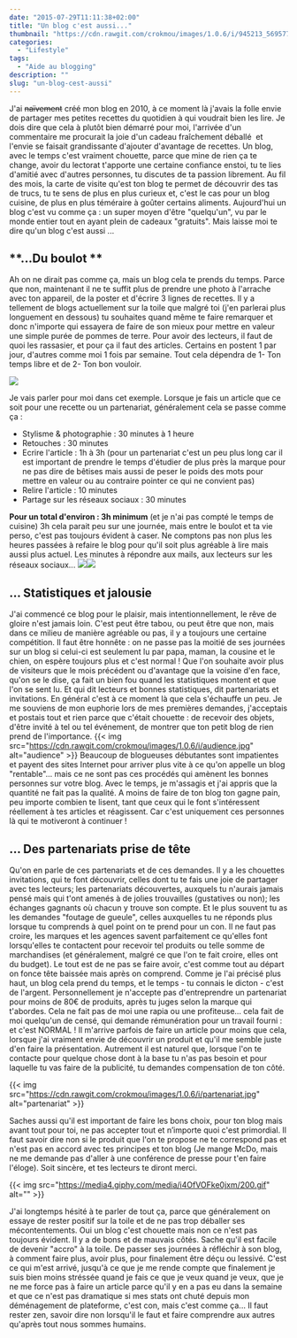 ```yaml
---
date: "2015-07-29T11:11:38+02:00"
title: "Un blog c'est aussi..."
thumbnail: "https://cdn.rawgit.com/crokmou/images/1.0.6/i/945213_569577876430616_2128187709_n.jpg"
categories:
  - "Lifestyle"
tags:
  - "Aide au blogging"
description: ""
slug: "un-blog-cest-aussi"
---
```


J'ai <del>naïvement</del> créé mon blog en 2010, à ce moment là j'avais la folle envie de partager mes petites recettes du quotidien à qui voudrait bien les lire. Je dois dire que cela à plutôt bien démarré pour moi, l'arrivée d'un commentaire me procurait la joie d'un cadeau fraîchement déballé  et l'envie se faisait grandissante d'ajouter d'avantage de recettes. Un blog, avec le temps c'est vraiment chouette, parce que mine de rien ça te change, avoir du lectorat t'apporte une certaine confiance enstoi, tu te lies d'amitié avec d'autres personnes, tu discutes de ta passion librement. Au fil des mois, la carte de visite qu'est ton blog te permet de découvrir des tas de trucs, tu te sens de plus en plus curieux et, c'est le cas pour un blog cuisine, de plus en plus téméraire à goûter certains aliments. Aujourd'hui un blog c'est vu comme ça : un super moyen d'être "quelqu'un", vu par le monde entier tout en ayant plein de cadeaux "gratuits". Mais laisse moi te dire qu'un blog c'est aussi ...

## **...Du boulot **

Ah on ne dirait pas comme ça, mais un blog cela te prends du temps. Parce que non, maintenant il ne te suffit plus de prendre une photo à l'arrache avec ton appareil, de la poster et d'écrire 3 lignes de recettes. Il y a tellement de blogs actuellement sur la toile que malgré toi (j'en parlerai plus longuement en dessous) tu souhaites quand même te faire remarquer et donc n'importe qui essayera de faire de son mieux pour mettre en valeur une simple purée de pommes de terre. Pour avoir des lecteurs, il faut de quoi les rassasier, et pour ça il faut des articles. Certains en postent 1 par jour, d'autres comme moi 1 fois par semaine. Tout cela dépendra de 1- Ton temps libre et de 2- Ton bon vouloir.

![](https://scontent-ams2-1.xx.fbcdn.net/hphotos-xfp1/v/t1.0-9/10995364_906962776038784_5978144397428971103_n.jpg?oh=48d4b30513cd34c8be92ec1531b307a4&oe=5657602A)

Je vais parler pour moi dans cet exemple. Lorsque je fais un article que ce soit pour une recette ou un partenariat, généralement cela se passe comme ça :

*   Stylisme & photographie : 30 minutes à 1 heure
*   Retouches : 30 minutes
*   Ecrire l'article : 1h à 3h (pour un partenariat c'est un peu plus long car il est important de prendre le temps d'étudier de plus près la marque pour ne pas dire de bêtises mais aussi de peser le poids des mots pour mettre en valeur ou au contraire pointer ce qui ne convient pas)
*   Relire l'article : 10 minutes
*   Partage sur les réseaux sociaux : 30 minutes

**Pour un total d'environ : 3h minimum** (et je n'ai pas compté le temps de cuisine) 3h cela parait peu sur une journée, mais entre le boulot et ta vie perso, c'est pas toujours évident à caser. Ne comptons pas non plus les heures passées à refaire le blog pour qu'il soit plus agréable à lire mais aussi plus actuel. Les minutes à répondre aux mails, aux lecteurs sur les réseaux sociaux... ![](https://scontent-ams2-1.xx.fbcdn.net/hphotos-xfp1/v/t1.0-9/11008411_875335222534873_8028004769607263967_n.jpg?oh=83ddad848c0a86430919e9b668bc46f2&oe=56518258)![](https://scontent-ams2-1.xx.fbcdn.net/hphotos-xfp1/v/t1.0-9/10411114_838003049601424_384453744374571946_n.jpg?oh=f329d8dde15b6df0559b0e86f5335197&oe=565503B5)

## **... Statistiques et jalousie**

J'ai commencé ce blog pour le plaisir, mais intentionnellement, le rêve de gloire n'est jamais loin. C'est peut être tabou, ou peut être que non, mais dans ce milieu de manière agréable ou pas, il y a toujours une certaine compétition. Il faut être honnête : on ne passe pas la moitié de ses journées sur un blog si celui-ci est seulement lu par papa, maman, la cousine et le chien, on espère toujours plus et c'est normal ! Que l'on souhaite avoir plus de visiteurs que le mois précédent ou d'avantage que la voisine d'en face, qu'on se le dise, ça fait un bien fou quand les statistiques montent et que l'on se sent lu. Et qui dit lecteurs et bonnes statistiques, dit partenariats et invitations. En général c'est à ce moment là que cela s'échauffe un peu. Je me souviens de mon euphorie lors de mes premières demandes, j'acceptais et postais tout et rien parce que c'était chouette : de recevoir des objets, d'être invité à tel ou tel événement, de montrer que ton petit blog de rien prend de l'importance. {{< img src="https://cdn.rawgit.com/crokmou/images/1.0.6/i/audience.jpg" alt="audience" >}} Beaucoup de blogueuses débutantes sont impatientes et payent des sites Internet pour arriver plus vite à ce qu'on appelle un blog "rentable"... mais ce ne sont pas ces procédés qui amènent les bonnes personnes sur votre blog. Avec le temps, je m'assagis et j'ai appris que la quantité ne fait pas la qualité. A moins de faire de ton blog ton gagne pain, peu importe combien te lisent, tant que ceux qui le font s'intéressent réellement à tes articles et réagissent. Car c'est uniquement ces personnes là qui te motiveront à continuer !

## **... Des partenariats prise de tête**

Qu'on en parle de ces partenariats et de ces demandes. Il y a les chouettes invitations, qui te font découvrir, celles dont tu te fais une joie de partager avec tes lecteurs; les partenariats découvertes, auxquels tu n'aurais jamais pensé mais qui t'ont amenés à de jolies trouvailles (gustatives ou non); les échanges gagnants où chacun y trouve son compte. Et le plus souvent tu as les demandes "foutage de gueule", celles auxquelles tu ne réponds plus lorsque tu comprends à quel point on te prend pour un con. Il ne faut pas croire, les marques et les agences savent parfaitement ce qu'elles font lorsqu'elles te contactent pour recevoir tel produits ou telle somme de marchandises (et généralement, malgré ce que l'on te fait croire, elles ont du budget). Le tout est de ne pas se faire avoir, c'est comme tout au départ on fonce tête baissée mais après on comprend. Comme je l'ai précisé plus haut, un blog cela prend du temps, et le temps - tu connais le dicton - c'est de l'argent. Personnellement je n'accepte pas d'entreprendre un partenariat pour moins de 80€ de produits, après tu juges selon la marque qui t'abordes. Cela ne fait pas de moi une rapia ou une profiteuse... cela fait de moi quelqu'un de censé, qui demande rémunération pour un travail fourni : et c'est NORMAL ! Il m'arrive parfois de faire un article pour moins que cela, lorsque j'ai vraiment envie de découvrir un produit et qu'il me semble juste d'en faire la présentation. Autrement il est naturel que, lorsque l'on te contacte pour quelque chose dont à la base tu n'as pas besoin et pour laquelle tu vas faire de la publicité, tu demandes compensation de ton côté.

{{< img src="https://cdn.rawgit.com/crokmou/images/1.0.6/i/partenariat.jpg" alt="partenariat" >}}

Saches aussi qu'il est important de faire les bons choix, pour ton blog mais avant tout pour toi, ne pas accepter tout et n’importe quoi c'est primordial. Il faut savoir dire non si le produit que l'on te propose ne te correspond pas et n'est pas en accord avec tes principes et ton blog (Je mange McDo, mais ne me demande pas d'aller à une conférence de presse pour t'en faire l'éloge). Soit sincère, et tes lecteurs te diront merci.

{{< img src="https://media4.giphy.com/media/i4OfVOFke0jxm/200.gif" alt="" >}}

J'ai longtemps hésité à te parler de tout ça, parce que généralement on essaye de rester positif sur la toile et de ne pas trop déballer ses mécontentements. Oui un blog c'est chouette mais non ce n'est pas toujours évident. Il y a de bons et de mauvais côtés. Sache qu'il est facile de devenir "accro" à la toile. De passer ses journées à réfléchir à son blog, à comment faire plus, avoir plus, pour finalement être déçu ou lessivé. C'est ce qui m'est arrivé, jusqu'à ce que je me rende compte que finalement je suis bien moins stréssée quand je fais ce que je veux quand je veux, que je ne me force pas à faire un article parce qu'il y en a pas eu dans la semaine et que ce n'est pas dramatique si mes stats ont chuté depuis mon déménagement de plateforme, c'est con, mais c'est comme ça... Il faut rester zen, savoir dire non lorsqu'il le faut et faire comprendre aux autres qu'après tout nous sommes humains.